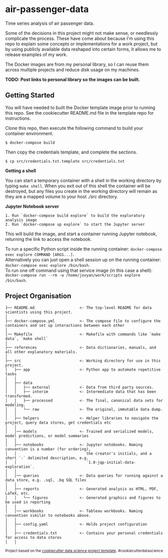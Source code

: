 air-passenger-data
==============================

Time series analysis of air passenger data.

Some of the decisions in this project might not make sense, or needlessly complicate the process. These have come about because I'm using this repo to explain some concepts or implementations for a work project, but by using publicly available data reshaped into certain forms, it allows me to release examples of my work.

The Docker images are from my personal library, so I can reuse them across multiple projects and reduce disk usage on my machines.

**TODO: Post links to personal library so the images can be built.**

## Getting Started

You will have needed to built the Docker template image prior to running this repo. See the cookiecutter README.md file in the template repo for instructions.

Clone this repo, then execute the following command to build your container environment.  

    $ docker-compose build

Then copy the credentials template, and complete the sections.

    $ cp src/credentials.txt.template src/credentials.txt

**Getting a shell**

You can start a temporary container with a shell in the working directory by typing `make shell`. When you exit out of this shell the container will be destroyed, but any files you create in the working directory will remain as they are a mapped volume to your host _./src_ directory.

**Jupyter Notebook server**

    1. Run `docker-compose build explore` to build the exploratory analysis image
    2. Run `docker-compose up explore` to start the Jupyter server

This will build the image, and start a container running Jupyter notebook, returning the link to access the notebook.

To run a specific Python script inside the running container: `docker-compose exec explore COMMAND [ARGS...]`.  
Alternatively you can just open a shell session up on the running container: `docker-compose exec explore /bin/bash`.  
To run one off command using that service image (in this case a shell): `docker-compose run --rm -w /home/jovyan/work/scripts explore /bin/bash`. 

## Project Organisation

    ├── README.md                    <- The top-level README for data scientists using this project.
    │
    ├── docker-compose.yml           <- The compose file to configure the containers and set up interactions between each other
    │
    │── Makefile                     <- Makefile with commands like `make data`, `make shell`
    │
    ├── references                   <- Data dictionaries, manuals, and all other explanatory materials.
    │
    ├── src                          <- Working directory for use in this project.
    │   ├── app                      <- Python app to automate repetitive tasks
    │   │
    │   ├── data
    │   │   ├── external             <- Data from third party sources.
    │   │   ├── interim              <- Intermediate data that has been transformed.
    │   │   ├── processed            <- The final, canonical data sets for modeling.
    │   │   └── raw                  <- The original, immutable data dump.
    │   │
    │   ├── helpers                  <- Helper libraries to navigate the project, query data stores, get credentials etc
    │   │
    │   │── models                   <- Trained and serialized models, model predictions, or model summaries
    │   │
    │   ├── notebooks                <- Jupyter notebooks. Naming convention is a number (for ordering),
    │   │                               the creator's initials, and a short `-` delimited description, e.g.
    │   │                               `1.0-jqp-initial-data-exploration`.
    │   │
    │   │── queries                  <- Data queries for running against a data store, e.g. .sql, .bq SQL files
    │   │
    │   ├── reports                  <- Generated analysis as HTML, PDF, LaTeX, etc.
    │   │   └── figures              <- Generated graphics and figures to be used in reporting
    │   │
    │   │── workbooks                <- Tableau workbooks. Naming convention similar to notebooks above.
    │   │
    │   ├── config.yaml              <- Holds project configuration
    │   │
    │   ├── credentials.txt          <- Contains your personal credentials for access to data stores
    │   │

<p><small>Project based on the <a target="_blank" href="https://drivendata.github.io/cookiecutter-data-science/">cookiecutter data science project template</a>. #cookiecutterdatascience</small></p>
